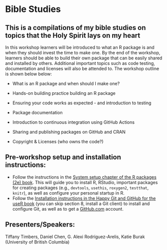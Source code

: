 # Bible Studies

## This is a compilations of my bible studies on topics that the Holy Spirit lays on my heart

In this workshop learners will be introduced to what an R package is and when they should invest the time to make one. By the end of the workshop, learners should be able to build their own package that can be easily shared and installed by others. Additional important topics such as code testing, documentation and licenses will also be attended to. The workshop outline is shown below below:

- What is an R package and when should I make one?

- Hands-on building practice building an R package

- Ensuring your code works as expected - and introduction to testing

- Package documentation

- Introduction to continuous integration using GitHub Actions

- Sharing and publishing packages on GitHub and CRAN

- Copyright & Licenses (who owns the code?)

## Pre-workshop setup and installation instructions:

- Follow the instructions in the [System setup chapter of the R packages (2e) book](https://r-pkgs.org/setup.html). This will guide you to install R, RStudio, important packages for creating packages (e.g., `devtools`, `usethis`, `roxygen2`, `testthat`, `knitr`), as well as configure your personal startup in R.
- Follow the [Installation instructions in the Happy Git and GitHub for the useR book](https://happygitwithr.com/github-acct) (you can skip section 8, install a Git client) to install and configure Git, as well as to get a [GitHub.com](http://github.com/) account. 

## Presenters/Speakers: 

Tiffany Timbers, Daniel Chen, G. Alexi Rodríguez-Arelis, Katie Burak (University of British Columbia)
